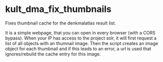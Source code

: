 # kult_dma_fix_thumbnails
Fixes thumbnail cache for the denkmalatlas result list.

It is a simple webpage, that you can open in every browser (with a CORS bypass). When your IP has access to the project solr, it will first request a list of all objects with an thumnail image. Then the script creates an image object for each thumbnail and if this leads to an error, a url is used that ignores/rebuild the cache entry for this image.
